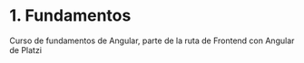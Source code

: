 # 1. Fundamentos
Curso de fundamentos de Angular, parte de la ruta de Frontend con Angular de Platzi
